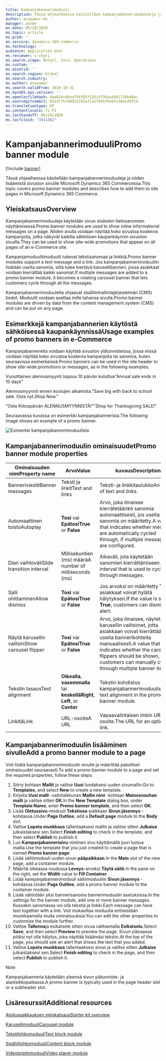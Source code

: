 ```yaml
---
title: Kampanjabannerimoduuli
description: Tässä ohjeaiheessa käsitellään kampanjabannerimoduuleja ja niiden lisäämistä sivuston sivuille Microsoft Dynamics 365 Commercessa.
author: anupamar-ms
manager: annbe
ms.date: 05/28/2020
ms.topic: article
ms.prod: ''
ms.service: dynamics-365-commerce
ms.technology: ''
audience: Application User
ms.reviewer: v-chgri
ms.search.scope: Retail, Core, Operations
ms.custom: ''
ms.assetid: ''
ms.search.region: Global
ms.search.industry: ''
ms.author: anupamar
ms.search.validFrom: 2019-10-31
ms.dyn365.ops.version: ''
ms.openlocfilehash: dae824cdbaaf56f85f125c5f36aaa56171bbd6bc
ms.sourcegitcommit: b52477b7d0d52102a7ca2fb95f4ebfa30ecd9f54
ms.translationtype: HT
ms.contentlocale: fi-FI
ms.lasthandoff: 05/29/2020
ms.locfileid: "3411362"
---
```

# <a name="promo-banner-module"></a><span data-ttu-id="a99ab-103">Kampanjabannerimoduuli</span><span class="sxs-lookup"><span data-stu-id="a99ab-103">Promo banner module</span></span>

[!include [banner](includes/banner.md)]

<span data-ttu-id="a99ab-104">Tässä ohjeaiheessa käsitellään kampanjabannerimoduuleja ja niiden lisäämistä sivuston sivuille Microsoft Dynamics 365 Commercessa.</span><span class="sxs-lookup"><span data-stu-id="a99ab-104">This topic covers promo banner modules and describes how to add them to site pages in Microsoft Dynamics 365 Commerce.</span></span>

## <a name="overview"></a><span data-ttu-id="a99ab-105">Yleiskatsaus</span><span class="sxs-lookup"><span data-stu-id="a99ab-105">Overview</span></span>

<span data-ttu-id="a99ab-106">Kampanjabannerimoduuleja käytetään sivun sisäisten tietosanomien näyttämisessä.</span><span class="sxs-lookup"><span data-stu-id="a99ab-106">Promo banner modules are used to show inline informational messages on a page.</span></span> <span data-ttu-id="a99ab-107">Niiden avulla voidaan näyttää koko sivustoa koskevia kampanjoita, jotka näkyvät kaikilla sähköisen kaupankäynnin sivuston sivuilla.</span><span class="sxs-lookup"><span data-stu-id="a99ab-107">They can be used to show site-wide promotions that appear on all pages of an e-Commerce site.</span></span> 

<span data-ttu-id="a99ab-108">Kampanjamoduulitmoduulit tukevat tekstisanomaa ja linkkiä.</span><span class="sxs-lookup"><span data-stu-id="a99ab-108">Promo banner modules support a text message and a link.</span></span> <span data-ttu-id="a99ab-109">Jos kampanjabannerimoduuliin lisätään useita sanomia, siitä tulee kiertävä karusellibanneri, jossa asiakkaat voidaan kierrättää kaikki sanomat.</span><span class="sxs-lookup"><span data-stu-id="a99ab-109">If multiple messages are added to a promo banner module, it becomes a rotating carousel banner that lets customers cycle through all the messages.</span></span> 

<span data-ttu-id="a99ab-110">Kampanjabannerimoduuleita ohjaavat sisällönhallintajärjestelmän (CMS) tiedot. Moduulit voidaan asettaa mille tahansa sivulle.</span><span class="sxs-lookup"><span data-stu-id="a99ab-110">Promo banner modules are driven by data from the content management system (CMS) and can be put on any page.</span></span>

## <a name="usage-examples-of-promo-banners-in-e-commerce"></a><span data-ttu-id="a99ab-111">Esimerkkejä kampanjabannerien käytöstä sähköisessä kaupankäynnissä</span><span class="sxs-lookup"><span data-stu-id="a99ab-111">Usage examples of promo banners in e-Commerce</span></span>

<span data-ttu-id="a99ab-112">Kampanjabannereita voidaan käyttää sivuston ylätunnisteissa, jossa niissä voidaan näyttää koko sivustoa koskevia kampanjoita tai sanomia, kuten seuraavissa esimerkeissä.</span><span class="sxs-lookup"><span data-stu-id="a99ab-112">Promo banners can be used in the site header to show site-wide promotions or messages, as in the following examples.</span></span>

<span data-ttu-id="a99ab-113">Vuosittainen alennusmyynti loppuu 10 päivän kuluttua</span><span class="sxs-lookup"><span data-stu-id="a99ab-113">"Annual sale ends in 10 days"</span></span>

<span data-ttu-id="a99ab-114">Alennusmyynnit ennen koulujen alkamista.</span><span class="sxs-lookup"><span data-stu-id="a99ab-114">"Save big with back to school sale.</span></span> <span data-ttu-id="a99ab-115">Osta nyt.</span><span class="sxs-lookup"><span data-stu-id="a99ab-115">Shop Now."</span></span>

<span data-ttu-id="a99ab-116">"Osta Kiitospäivän ALENNUSMYYNNISTÄ!"</span><span class="sxs-lookup"><span data-stu-id="a99ab-116">"Shop for Thanksgiving SALE!"</span></span> 

<span data-ttu-id="a99ab-117">Seuraavassa kuvassa on esimerkki kampanjabannerista.</span><span class="sxs-lookup"><span data-stu-id="a99ab-117">The following image shows an example of a promo banner.</span></span>

![Esimerkki kampanjabannerimoduulista](./media/ecommerce-Promobanner.PNG)

## <a name="promo-banner-module-properties"></a><span data-ttu-id="a99ab-119">Kampanjabannerimoduulin ominaisuudet</span><span class="sxs-lookup"><span data-stu-id="a99ab-119">Promo banner module properties</span></span>

| <span data-ttu-id="a99ab-120">Ominaisuuden nimi</span><span class="sxs-lookup"><span data-stu-id="a99ab-120">Property name</span></span>             | <span data-ttu-id="a99ab-121">Arvo</span><span class="sxs-lookup"><span data-stu-id="a99ab-121">Value</span></span>                              | <span data-ttu-id="a99ab-122">kuvaus</span><span class="sxs-lookup"><span data-stu-id="a99ab-122">Description</span></span> |
|---------------------------|------------------------------------|-------------|
| <span data-ttu-id="a99ab-123">Banneriviestit</span><span class="sxs-lookup"><span data-stu-id="a99ab-123">Banner messages</span></span>           | <span data-ttu-id="a99ab-124">Teksti ja linkit</span><span class="sxs-lookup"><span data-stu-id="a99ab-124">Text and links</span></span>                     | <span data-ttu-id="a99ab-125">Teksti-ja linkkitaulukko</span><span class="sxs-lookup"><span data-stu-id="a99ab-125">An array of text and links.</span></span> |
| <span data-ttu-id="a99ab-126">Automaattinen toisto</span><span class="sxs-lookup"><span data-stu-id="a99ab-126">Autoplay</span></span>                  | <span data-ttu-id="a99ab-127">**Tosi** vai **Epätosi**</span><span class="sxs-lookup"><span data-stu-id="a99ab-127">**True** or **False**</span></span>              | <span data-ttu-id="a99ab-128">Arvo, joka ilmaisee kierrätetäänkö sanomia automaattisesti, jos useita sanomia on määritetty.</span><span class="sxs-lookup"><span data-stu-id="a99ab-128">A value that indicates whether messages are automatically cycled through, if multiple messages are configured.</span></span> |
| <span data-ttu-id="a99ab-129">Dian vaihtoväli</span><span class="sxs-lookup"><span data-stu-id="a99ab-129">Slide transition interval</span></span> | <span data-ttu-id="a99ab-130">Millisekuntien (ms) määrä</span><span class="sxs-lookup"><span data-stu-id="a99ab-130">A number of milliseconds (ms)</span></span>      | <span data-ttu-id="a99ab-131">Aikaväli, jota käytetään sanomien kierrättämiseen.</span><span class="sxs-lookup"><span data-stu-id="a99ab-131">The interval that is used to cycle through messages.</span></span> |
| <span data-ttu-id="a99ab-132">Salli ohittaminen</span><span class="sxs-lookup"><span data-stu-id="a99ab-132">Allow dismiss</span></span>             | <span data-ttu-id="a99ab-133">**Tosi** vai **Epätosi**</span><span class="sxs-lookup"><span data-stu-id="a99ab-133">**True** or **False**</span></span>              | <span data-ttu-id="a99ab-134">Jos arvoksi on määritetty **Tosi**, asiakkaat voivat hylätä hälytyksen.</span><span class="sxs-lookup"><span data-stu-id="a99ab-134">If the value is set to **True**, customers can dismiss the alert.</span></span> |
| <span data-ttu-id="a99ab-135">Näytä karusellin valitsin</span><span class="sxs-lookup"><span data-stu-id="a99ab-135">Show carousel flipper</span></span>     | <span data-ttu-id="a99ab-136">**Tosi** vai **Epätosi**</span><span class="sxs-lookup"><span data-stu-id="a99ab-136">**True** or **False**</span></span>              | <span data-ttu-id="a99ab-137">Arvo, joka ilmaisee, näytetäänkö karusellin valitsimet, jotta asiakkaan voivat kierrättää useita bannerikohteita manuaalisesti.</span><span class="sxs-lookup"><span data-stu-id="a99ab-137">A value that indicates whether the carousel flippers should be shown, so that customers can manually cycle through multiple banner items.</span></span> |
| <span data-ttu-id="a99ab-138">Tekstin tasaus</span><span class="sxs-lookup"><span data-stu-id="a99ab-138">Text alignment</span></span>            | <span data-ttu-id="a99ab-139">**Oikealla**, **vasemmalla** tai **keskellä**</span><span class="sxs-lookup"><span data-stu-id="a99ab-139">**Right**, **Left**, or **Center**</span></span> | <span data-ttu-id="a99ab-140">Tekstin kohdistus kampanjabannerimoduulissa.</span><span class="sxs-lookup"><span data-stu-id="a99ab-140">The text alignment in the promo banner module.</span></span> |
| <span data-ttu-id="a99ab-141">Linkitä</span><span class="sxs-lookup"><span data-stu-id="a99ab-141">Link</span></span>                      | <span data-ttu-id="a99ab-142">URL-osoite</span><span class="sxs-lookup"><span data-stu-id="a99ab-142">A URL</span></span>                              | <span data-ttu-id="a99ab-143">Vapaavalintaisen linkin URL-osoite.</span><span class="sxs-lookup"><span data-stu-id="a99ab-143">The URL for an optional link.</span></span> |

## <a name="add-a-promo-banner-module-to-a-page"></a><span data-ttu-id="a99ab-144">Kampanjabannerimoduulin lisääminen sivulle</span><span class="sxs-lookup"><span data-stu-id="a99ab-144">Add a promo banner module to a page</span></span> 

<span data-ttu-id="a99ab-145">Voit lisätä kampanjabannerimoduulin sivulle ja määrittää pakolliset ominaisuudet seuraavasti.</span><span class="sxs-lookup"><span data-stu-id="a99ab-145">To add a promo banner module to a page and set the required properties, follow these steps.</span></span>

1. <span data-ttu-id="a99ab-146">Siirry kohtaan **Mallit** ja valitse **Uusi** luodaksesi uuden sivumallin.</span><span class="sxs-lookup"><span data-stu-id="a99ab-146">Go to **Templates**, and select **New** to create a new template.</span></span>
1. <span data-ttu-id="a99ab-147">Kirjoita **Uusi malli** -valintaikkunan **Mallin nimi** -kohtaan **Mainosnauhan malli** ja valitse sitten **OK**.</span><span class="sxs-lookup"><span data-stu-id="a99ab-147">In the **New Template** dialog box, under **Template Name**, enter **Promo banner template**, and then select **OK**.</span></span>
1. <span data-ttu-id="a99ab-148">Lisää **Oletussivu**-moduuli **Tekstiosa**-paikkaan **Sivun jäsennys** -kohdassa.</span><span class="sxs-lookup"><span data-stu-id="a99ab-148">Under **Page Outline**, add a **Default page** module to the **Body** slot.</span></span> 
1. <span data-ttu-id="a99ab-149">Valitse **Lopeta muokkaus** tallentaaksesi mallin ja valitse sitten **Julkaise** julkaistaksesi sen.</span><span class="sxs-lookup"><span data-stu-id="a99ab-149">Select **Finish editing** to check in the template, and then select **Publish** to publish it.</span></span> 
1. <span data-ttu-id="a99ab-150">Luo **Kampanjabannerisivu**-niminen sivu käyttämällä juuri luotua mallia.</span><span class="sxs-lookup"><span data-stu-id="a99ab-150">Use the template that you just created to create a page that is named **Promo banner page**.</span></span> 
1. <span data-ttu-id="a99ab-151">Lisää säilömoduuli uuden sivun **pääpaikkaan**.</span><span class="sxs-lookup"><span data-stu-id="a99ab-151">In the **Main** slot of the new page, add a container module.</span></span> 
1. <span data-ttu-id="a99ab-152">Määritä oikeassa ruudussa **Leveys**-arvoksi **Täytä säilö**.</span><span class="sxs-lookup"><span data-stu-id="a99ab-152">In the pane on the right, set the **Width** value to **Fill Container**.</span></span>
1. <span data-ttu-id="a99ab-153">Lisää kampanjabannerimoduuli säilömoduuliin **Sivun jäsennys** -kohdassa.</span><span class="sxs-lookup"><span data-stu-id="a99ab-153">Under **Page Outline**, add a promo banner module to the container module.</span></span>
1. <span data-ttu-id="a99ab-154">Lisää vähintään yksi bannerisanoma bannerimoduulin asetuksissa.</span><span class="sxs-lookup"><span data-stu-id="a99ab-154">In the settings for the banner module, add one or more banner messages.</span></span> <span data-ttu-id="a99ab-155">Kussakin sanomassa voi olla tekstiä ja linkki.</span><span class="sxs-lookup"><span data-stu-id="a99ab-155">Each message can have text together with a link.</span></span> <span data-ttu-id="a99ab-156">Voit mukauttaa moduulia entisestään muokkaamalla muita ominaisuuksia.</span><span class="sxs-lookup"><span data-stu-id="a99ab-156">You can edit the other properties to customize the module further.</span></span>
1. <span data-ttu-id="a99ab-157">Valitse **Tallenna**ja esikatsele sitten sivua valitsemalla **Esikatselu**.</span><span class="sxs-lookup"><span data-stu-id="a99ab-157">Select **Save**, and then select **Preview** to preview the page.</span></span> <span data-ttu-id="a99ab-158">Sivun yläosassa pitäisi nyt olla hälytys, joka näyttää lisäämäsi tekstin.</span><span class="sxs-lookup"><span data-stu-id="a99ab-158">At the top of the page, you should see an alert that shows the text that you added.</span></span>
1. <span data-ttu-id="a99ab-159">Valitse **Lopeta muokkaus** tallentaaksesi sivun ja valitse sitten **Julkaise** julkaistaksesi sen.</span><span class="sxs-lookup"><span data-stu-id="a99ab-159">Select **Finish editing** to check in the page, and then select **Publish** to publish it.</span></span>

> [!NOTE]
> <span data-ttu-id="a99ab-160">Kampanjabanneria käytetään yleensä sivun ylätunniste- ja alaotsikkopaikassa.</span><span class="sxs-lookup"><span data-stu-id="a99ab-160">A promo banner is typically used in the page header slot or a subheader slot.</span></span>


## <a name="additional-resources"></a><span data-ttu-id="a99ab-161">Lisäresurssit</span><span class="sxs-lookup"><span data-stu-id="a99ab-161">Additional resources</span></span>

[<span data-ttu-id="a99ab-162">Aloituspakkauksen yleiskatsaus</span><span class="sxs-lookup"><span data-stu-id="a99ab-162">Starter kit overview</span></span>](starter-kit-overview.md)

[<span data-ttu-id="a99ab-163">Karusellimoduuli</span><span class="sxs-lookup"><span data-stu-id="a99ab-163">Carousel module</span></span>](add-carousel.md)

[<span data-ttu-id="a99ab-164">Tekstilohkomoduuli</span><span class="sxs-lookup"><span data-stu-id="a99ab-164">Text block module</span></span>](add-content-rich-block.md)

[<span data-ttu-id="a99ab-165">Sisältölohkomoduuli</span><span class="sxs-lookup"><span data-stu-id="a99ab-165">Content block module</span></span>](add-hero-module.md)

[<span data-ttu-id="a99ab-166">Videotoistinmoduuli</span><span class="sxs-lookup"><span data-stu-id="a99ab-166">Video player module</span></span>](add-video-player.md)
